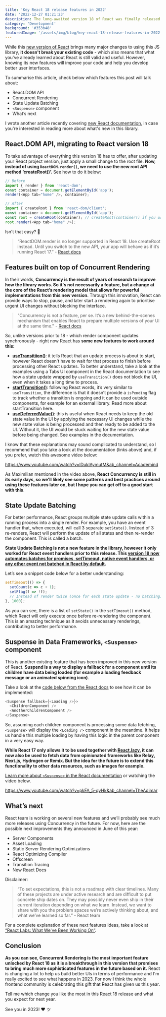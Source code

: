 ```yaml
---
title: 'Key React 18 release features in 2022'
date: '2022-12-27 01:21:23'
description: The long-awaited version 18 of React was finally released this year and it was just as famous as its previous version 16 (when Hooks were released). In this article, to close out the year on a high note, we'll dive into the top features of this 2022 release to understand why it's making waves in the frontend community.
category: 'Development'
background: '#353b48'
featuredImage: '/assets/img/blog/key-react-18-release-features-in-2022.jpg'
---
```


While this [new version of React](https://reactjs.org/blog/2022/03/29/react-v18.html) brings many major changes to using this JS library, **it doesn't break your existing code** - which also means that what you've already learned about React is still valid and useful. However, knowing its new features will improve your code and help you develop better user interfaces.

To summarise this article, check below which features this post will talk about:

- React.DOM API
- Concurrent Rendering
- State Update Batching
- `<Suspense>` component
- What’s next

I wrote another article recently covering [new React documentation](https://www.diogorodrigues.dev/blog/reacts-new-killer-documentation-focused-only-on-functional-components), in case you're interested in reading more about what's new in this library.

## React.DOM API, migrating to React version 18

To take advantage of everything this version 18 has to offer, after updating your React project version, just apply a small change to the root file. **Now, instead of using `ReactDOM.render()`, we need to use the new root API method ‘createRoot()’.** See how to do it below:

```javascript
// Before
import { render } from 'react-dom';
const container = document.getElementById('app');
render(<App tab="home" />, container);

// After
import { createRoot } from 'react-dom/client';
const container = document.getElementById('app');
const root = createRoot(container); // createRoot(container!) if you use TypeScript
root.render(<App tab="home" />);
```

Isn't that easy? 🙌

> “ReactDOM.render is no longer supported in React 18. Use createRoot instead. Until you switch to the new API, your app will behave as if it’s running React 17.” - [React docs](https://reactjs.org/blog/2022/03/08/react-18-upgrade-guide.html#updates-to-client-rendering-apis)

## Features built on top of Concurrent Rendering

In their words, **Concurrency is the result of years of research to improve how the library works. So it's not necessarily a feature, but a change at the core of the React’s rendering model that allows for powerful implementations from this new version**. Through this innovation, React can provide ways to stop, pause, and later start a rendering again to prioritise urgent UI changes without blocking the interface.

> "Concurrency is not a feature, per se. It’s a new behind-the-scenes mechanism that enables React to prepare multiple versions of your UI at the same time." - [React docs](https://reactjs.org/blog/2022/03/29/react-v18.html#what-is-concurrent-react)

So, unlike versions prior to 18 - which render component updates synchronously - right now React has **some new features to work around this**:

- [**useTransitiion()**](https://beta.reactjs.org/reference/react/useTransition#examples): it tells React that an update process is about to start, however React doesn't have to wait for that process to finish before processing other React updates. To better understand, take a look at the examples using a Tabs UI component in the React documentation to see how a state update wrapped by `useTransition()` does not block the UI, even when it takes a long time to process.
- [**startTransition()**](https://beta.reactjs.org/reference/react/startTransition#starttransitionscope): following React words, it’s very similar to `useTransition`, the difference is that it doesn’t provide a `isPending` flag to track whether a transition is ongoing and it can be used outside components, for example for an external library. Read more about startTransition here.
- [**useDeferredValue()**](https://beta.reactjs.org/reference/react/useDeferredValue#examples): this is useful when React needs to keep the old state value in the UI by applying the necessary UI changes while the new state value is being processed and then ready to be added to the UI. Without it, the UI would be stuck waiting for the new state value before being changed. See examples in the documentation.

I know that these explanations may sound complicated to understand, so I recommend that you take a look at the documentation (links above) and, if you prefer, watch this awesome video below:

https://www.youtube.com/watch?v=lDukIAymutM&ab_channel=Academind

As Maximilian mentioned in the video above, **React Concurrency is still in its early days, so we'll likely see some patterns and best practices around using these features later on, but I hope you can get off to a good start with this**.

## State Update Batching

For better performance, React groups multiple state update calls within a running process into a single render. For example, you have an event handler that, when executed, will call 3 separate `setState()`. Instead of 3 re-renders, React will perform the update of all states and then re-render the component. This is called a batch.

**State Update Batching is not a new feature in the library, however it only worked for React event handlers prior to this release. This [version 18 now automates batches for promises, setTimeout, native event handlers, or any other event not batched in React by default](https://reactjs.org/blog/2022/03/29/react-v18.html#new-feature-automatic-batching).**

Let’s see a snippet code below for a better understanding:

```javascript
setTimeout(() => {
  setCount(c => c + 1);
  setFlag(f => !f);
  // Instead of render twice (once for each state update - no batching), now React will only re-render once at the end (that's batching!)
}, 1000);
```

As you can see, there is a list of `setState()` in the `setTimeout()` method, which React will only execute once before re-rendering the component. This is an amazing technique as it avoids unnecessary renderings, contributing to better performance.

## Suspense in Data Frameworks, `<Suspense>` component

This is another existing feature that has been improved in this new version of React. **Suspend is a way to display a fallback for a component until its children have data being loaded (for example a loading feedback message or an animated spinning icon)**.

Take a look at the [code below from the React docs](https://beta.reactjs.org/reference/react/Suspense) to see how it can be implemented:

```javascript
<Suspense fallback={<Loading />}>
  <ChildrenComponent />
  <AnotherChildrenComponent />
</Suspense>
```

So, assuming each children component is processing some data fetching, `<Suspense>` will display the `<Loading />` component in the meantime. It helps us handle this multiple loading by having this logic in the parent component in a very easy way.

**While React 17 only allows it to be used together with [React.lazy](https://beta.reactjs.org/reference/react/lazy), it can now also be used to fetch data from opinionated frameworks like Relay, Next.js, Hydrogen or Remix. But the idea for the future is to extend this functionality to other data resources, such as images for example.**

[Learn more about `<Suspense>` in the React documentation](https://beta.reactjs.org/reference/react/Suspense) or watching the video below.

https://www.youtube.com/watch?v=pkFA_5-qyHk&ab_channel=TheAdimar

## What’s next

React team is working on several new features and we’ll probably see much more releases using Concurrency in the future. For now, here are the possible next improvements they announced in June of this year:

- Server Components
- Asset Loading
- Static Server Rendering Optimizations
- React Optimizing Compiler
- Offscreen
- Transition Tracing
- New React Docs

Disclaimer:

> “To set expectations, this is not a roadmap with clear timelines. Many of these projects are under active research and are difficult to put concrete ship dates on. They may possibly never even ship in their current iteration depending on what we learn. Instead, we want to share with you the problem spaces we’re actively thinking about, and what we’ve learned so far.” - React team

For a complete explanation of these next features ideas, take a look at [“React Labs: What We've Been Working On”](https://reactjs.org/blog/2022/06/15/react-labs-what-we-have-been-working-on-june-2022.html).

## Conclusion

**As you can see, Concurrent Rendering is the most important feature unlocked by React 18 as it is a breakthrough in this version that promises to bring much more sophisticated features in the future based on it.** React is changing a lot to help us build better UIs in terms of performance and I'm really excited to see what happens in 2023. For now I think the whole frontend community is celebrating this gift that React has given us this year.

Tell me which change you like the most in this React 18 release and what you expect for next year.

See you in 2023! ♥ ツ
